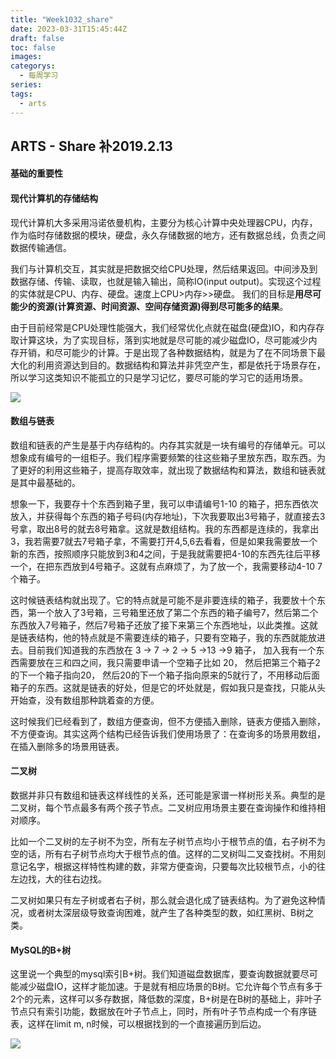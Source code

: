 ```yaml
---
title: "Week1032_share"
date: 2023-03-31T15:45:44Z
draft: false 
toc: false
images:
categorys:
  - 每周学习
series:
tags:
  - arts 
---
```


## ARTS - Share 补2019.2.13

#### 基础的重要性

#### 现代计算机的存储结构

现代计算机大多采用冯诺依曼机构，主要分为核心计算中央处理器CPU，内存，作为临时存储数据的模块，硬盘，永久存储数据的地方，还有数据总线，负责之间数据传输通信。

我们与计算机交互，其实就是把数据交给CPU处理，然后结果返回。中间涉及到数据存储、传输、读取，也就是输入输出，简称IO(input output)。实现这个过程的实体就是CPU、内存、硬盘。速度上CPU>内存>>硬盘。 我们的目标是**用尽可能少的资源(计算资源、时间资源、空间存储资源)得到尽可能多的结果**。

由于目前经常是CPU处理性能强大，我们经常优化点就在磁盘(硬盘)IO，和内存存取计算这块，为了实现目标，落到实地就是尽可能的减少磁盘IO，尽可能减少内存开销，和尽可能少的计算。于是出现了各种数据结构，就是为了在不同场景下最大化的利用资源达到目的。数据结构和算法并非凭空产生，都是依托于场景存在，所以学习这类知识不能孤立的只是学习记忆，要尽可能的学习它的适用场景。

![](https://timgsa.baidu.com/timg?image&quality=80&size=b9999_10000&sec=1558329180946&di=52d288af6176df19aa7adbcd8decc1d5&imgtype=0&src=http%3A%2F%2Faliyunzixunbucket.oss-cn-beijing.aliyuncs.com%2Fjpg%2Fea62f18cb28922ddc5aa80e3bb270e47.jpg%3Fx-oss-process%3Dimage%2Fresize%2Cp_100%2Fauto-orient%2C1%2Fquality%2Cq_90%2Fformat%2Cjpg%2Fwatermark%2Cimage_eXVuY2VzaGk%3D%2Ct_100)

#### 数组与链表

数组和链表的产生是基于内存结构的。内存其实就是一块有编号的存储单元。可以想象成有编号的一组柜子。我们程序需要频繁的往这些箱子里放东西，取东西。为了更好的利用这些箱子，提高存取效率，就出现了数据结构和算法，数组和链表就是其中最基础的。

想象一下，我要存十个东西到箱子里，我可以申请编号1-10 的箱子，把东西依次放入，并获得每个东西的箱子号码(内存地址)，下次我要取出3号箱子，就直接去3号拿，取出8号的就去8号箱拿。这就是数组结构。我的东西都是连续的，我拿出3，我若需要7就去7号箱子拿，不需要打开4,5,6去看看，但是如果我需要放一个新的东西，按照顺序只能放到3和4之间，于是我就需要把4-10的东西先往后平移一个，在把东西放到4号箱子。这就有点麻烦了，为了放一个，我需要移动4-10 7个箱子。

这时候链表结构就出现了。它的特点就是可能不是非要连续的箱子，我要放十个东西，第一个放入了3号箱，三号箱里还放了第二个东西的箱子编号7，然后第二个东西放入7号箱子，然后7号箱子还放了接下来第三个东西地址，以此类推。这就是链表结构，他的特点就是不需要连续的箱子，只要有空箱子，我的东西就能放进去。目前我们知道我的东西放在  3 -> 7 -> 2 -> 5 ->13 ->9 箱子， 加入我有一个东西需要放在三和四之间，我只需要申请一个空箱子比如 20， 然后把第三个箱子2的下一个箱子指向20， 然后20的下一个箱子指向原来的5就行了，不用移动后面箱子的东西。这就是链表的好处，但是它的坏处就是，假如我只是查找，只能从头开始查，没有数组那种跳着查的方便。

这时候我们已经看到了，数组方便查询，但不方便插入删除，链表方便插入删除，不方便查询。其实这两个结构已经告诉我们使用场景了：在查询多的场景用数组，在插入删除多的场景用链表。

#### 二叉树

数据并非只有数组和链表这样线性的关系，还可能是家谱一样树形关系。典型的是二叉树，每个节点最多有两个孩子节点。二叉树应用场景主要在查询操作和维持相对顺序。

比如一个二叉树的左子树不为空，所有左子树节点均小于根节点的值，右子树不为空的话，所有右子树节点均大于根节点的值。这样的二叉树叫二叉查找树。不用刻意记名字，根据这样特性构建的数，非常方便查询，只要每次比较根节点，小的往左边找，大的往右边找。

二叉树如果只有左子树或者右子树，那么就会退化成了链表结构。为了避免这种情况，或者树太深层级导致查询困难，就产生了各种类型的数，如红黑树、B树之类。

#### MySQL的B+树

这里说一个典型的mysql索引B+树。我们知道磁盘数据库，要查询数据就要尽可能减少磁盘IO，这样才能加速。于是就有相应场景的B树。它允许每个节点有多于2个的元素，这样可以多存数据，降低数的深度，B+树是在B树的基础上，非叶子节点只有索引功能，数据放在叶子节点上，同时，所有叶子节点构成一个有序链表，这样在limit m, n时候，可以根据找到的一个直接遍历到后边。

![](https://images0.cnblogs.com/blog/94031/201403/290050088914733.png)

